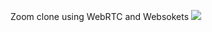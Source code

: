 Zoom clone using WebRTC and Websokets
<img src=![zoomGit](https://user-images.githubusercontent.com/75124028/169678742-22235069-431b-4568-b755-13abc9c7a977.gif)>
